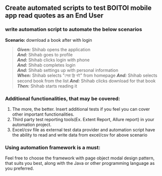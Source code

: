 ## Create automated scripts to test BOITOI mobile app read quotes as an End User

### write automation script to automate the below scenarios

**Scenario:** download a book after with login

> **_Given:_** Shihab opens the application  
> **_And:_** Shihab goes to profile  
> **_And:_** Shihab clicks login with phone   
> **_And:_** Shihab completes login  
> **_And:_** Shihab settings up with personal information  
> **_When:_** Shihab selects "সেরা ফ্রি বই" from homepage
> **_And:_** Shihab selects second book from the list
> **_And:_** Shihab clicks download for that book
> **_Then:_** Shihab starts reading it
### Additional functionalities, that may be covered:

1. The more, the better. Insert additional tests if you feel you
   can cover other important functionalities.
2. Third party test reporting tools(Ex. Extent Report, Allure report) in your automation project.
3. Excel/csv file as external test data provider and automation script have the ability to read and
   write data from excel/csv for above scenario

### Using automation framework is a must:

Feel free to choose the framework with page object modal design pattern, that suits you best, along with the
Java or other programming language as you preferred.


